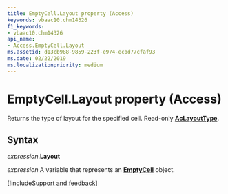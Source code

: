 ```yaml
---
title: EmptyCell.Layout property (Access)
keywords: vbaac10.chm14326
f1_keywords:
- vbaac10.chm14326
api_name:
- Access.EmptyCell.Layout
ms.assetid: d13cb988-9859-223f-e974-ecbd77cfaf93
ms.date: 02/22/2019
ms.localizationpriority: medium
---
```



# EmptyCell.Layout property (Access)

Returns the type of layout for the specified cell. Read-only **[AcLayoutType](Access.AcLayoutType.md)**.


## Syntax

_expression_.**Layout**

_expression_ A variable that represents an **[EmptyCell](Access.EmptyCell.md)** object.




[!include[Support and feedback](~/includes/feedback-boilerplate.md)]
